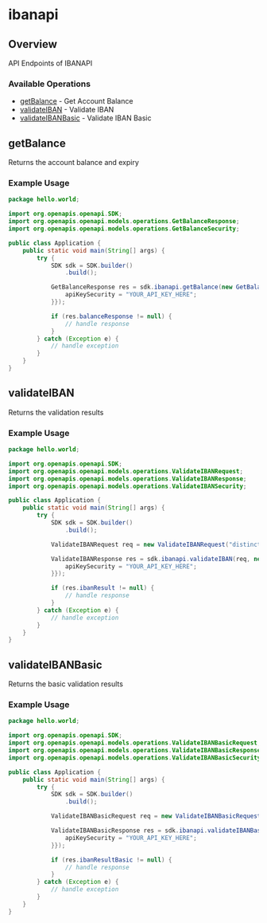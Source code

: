 # ibanapi

## Overview

API Endpoints of IBANAPI

### Available Operations

* [getBalance](#getbalance) - Get Account Balance
* [validateIBAN](#validateiban) - Validate IBAN
* [validateIBANBasic](#validateibanbasic) - Validate IBAN Basic

## getBalance

Returns the account balance and expiry

### Example Usage

```java
package hello.world;

import org.openapis.openapi.SDK;
import org.openapis.openapi.models.operations.GetBalanceResponse;
import org.openapis.openapi.models.operations.GetBalanceSecurity;

public class Application {
    public static void main(String[] args) {
        try {
            SDK sdk = SDK.builder()
                .build();

            GetBalanceResponse res = sdk.ibanapi.getBalance(new GetBalanceSecurity("provident") {{
                apiKeySecurity = "YOUR_API_KEY_HERE";
            }});

            if (res.balanceResponse != null) {
                // handle response
            }
        } catch (Exception e) {
            // handle exception
        }
    }
}
```

## validateIBAN

Returns the validation results

### Example Usage

```java
package hello.world;

import org.openapis.openapi.SDK;
import org.openapis.openapi.models.operations.ValidateIBANRequest;
import org.openapis.openapi.models.operations.ValidateIBANResponse;
import org.openapis.openapi.models.operations.ValidateIBANSecurity;

public class Application {
    public static void main(String[] args) {
        try {
            SDK sdk = SDK.builder()
                .build();

            ValidateIBANRequest req = new ValidateIBANRequest("distinctio");            

            ValidateIBANResponse res = sdk.ibanapi.validateIBAN(req, new ValidateIBANSecurity("quibusdam") {{
                apiKeySecurity = "YOUR_API_KEY_HERE";
            }});

            if (res.ibanResult != null) {
                // handle response
            }
        } catch (Exception e) {
            // handle exception
        }
    }
}
```

## validateIBANBasic

Returns the basic validation results

### Example Usage

```java
package hello.world;

import org.openapis.openapi.SDK;
import org.openapis.openapi.models.operations.ValidateIBANBasicRequest;
import org.openapis.openapi.models.operations.ValidateIBANBasicResponse;
import org.openapis.openapi.models.operations.ValidateIBANBasicSecurity;

public class Application {
    public static void main(String[] args) {
        try {
            SDK sdk = SDK.builder()
                .build();

            ValidateIBANBasicRequest req = new ValidateIBANBasicRequest("unde");            

            ValidateIBANBasicResponse res = sdk.ibanapi.validateIBANBasic(req, new ValidateIBANBasicSecurity("nulla") {{
                apiKeySecurity = "YOUR_API_KEY_HERE";
            }});

            if (res.ibanResultBasic != null) {
                // handle response
            }
        } catch (Exception e) {
            // handle exception
        }
    }
}
```
